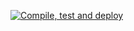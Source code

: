 [![Compile, test and deploy](https://github.com/chukmunnlee/calc-server/actions/workflows/deploy.yaml/badge.svg)](https://github.com/chukmunnlee/calc-server/actions/workflows/deploy.yaml)
